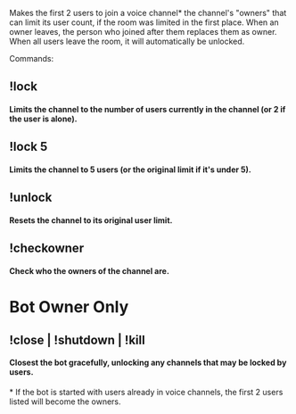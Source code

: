 Makes the first 2 users to join a voice channel\* the channel's "owners" that can limit its user count, if the room was limited in the first place.
When an owner leaves, the person who joined after them replaces them as owner.
When all users leave the room, it will automatically be unlocked.

Commands:

## !lock
#### Limits the channel to the number of users currently in the channel (or 2 if the user is alone).

## !lock 5
#### Limits the channel to 5 users (or the original limit if it's under 5).

## !unlock
#### Resets the channel to its original user limit.

## !checkowner
#### Check who the owners of the channel are.

# Bot Owner Only
## !close | !shutdown | !kill
#### Closest the bot gracefully, unlocking any channels that may be locked by users.

\* If the bot is started with users already in voice channels, the first 2 users listed will become the owners.
